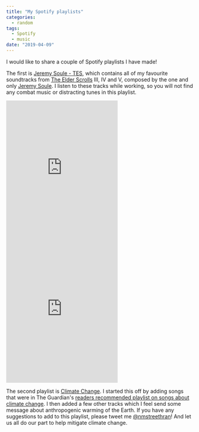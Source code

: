 ```yaml
---
title: "My Spotify playlists"
categories:
  - random
tags:
  - Spotify
  - music
date: "2019-04-09"
---
```


I would like to share a couple of Spotify playlists I have made! 

The first is [Jeremy Soule - TES](https://open.spotify.com/user/11180709296/playlist/595ODoohu5H1ZYhaGmFZBj?si=ij3xAZJTSv2G9BUGX-tsyA), which contains all of my favourite soundtracks from [The Elder Scrolls](https://elderscrolls.bethesda.net/en) III, IV and V, composed by the one and only [Jeremy Soule](https://www.facebook.com/OfficialJeremySoule/). I listen to these tracks while working, so you will not find any combat music or distracting tunes in this playlist. 

<iframe src="https://open.spotify.com/embed/user/11180709296/playlist/595ODoohu5H1ZYhaGmFZBj" width="300" height="380" frameborder="0" allowtransparency="true" allow="encrypted-media"></iframe><iframe src="https://open.spotify.com/embed/user/11180709296/playlist/1FUq8L9C7PgtBI6ELlY5Ry" width="300" height="380" frameborder="0" allowtransparency="true" allow="encrypted-media"></iframe>

The second playlist is [Climate Change](https://open.spotify.com/user/11180709296/playlist/1FUq8L9C7PgtBI6ELlY5Ry?si=it6ou617Qr-JSQHvFQGmnQ). I started this off by adding songs that were in The Guardian's [readers recommended playlist on songs about climate change](https://www.theguardian.com/music/2016/apr/28/readers-recommend-playlist-songs-about-climate-change). I then added a few other tracks which I feel send some message about anthropogenic warming of the Earth. If you have any suggestions to add to this playlist, please tweet me [@nmstreethran](https://twitter.com/nmstreethran)! And let us all do our part to help mitigate climate change.